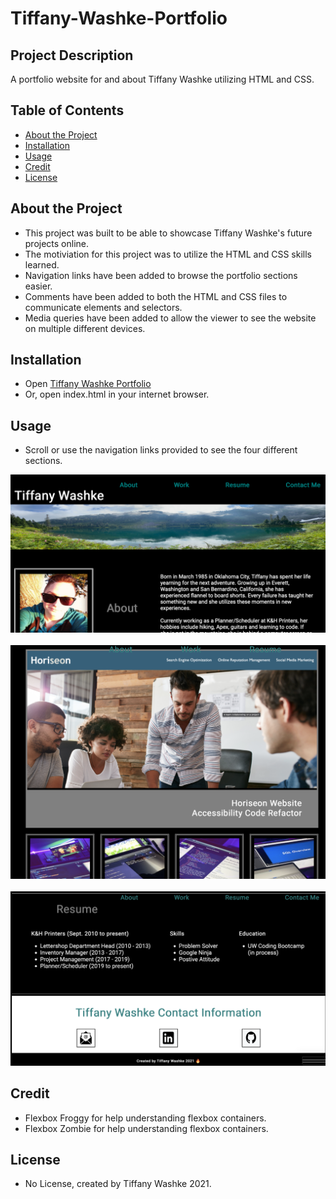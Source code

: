 # Tiffany-Washke-Portfolio

## Project Description

A portfolio website for and about Tiffany Washke utilizing HTML and CSS. 

## Table of Contents 

- [About the Project](#about-the-project)
- [Installation](#installation)
- [Usage](#usage)
- [Credit](#credit)
- [License](#license)

## About the Project

- This project was built to be able to showcase Tiffany Washke's future projects online.
- The motiviation for this project was to utilize the HTML and CSS skills learned.
- Navigation links have been added to browse the portfolio sections easier.
- Comments have been added to both the HTML and CSS files to communicate elements and selectors.
- Media queries have been added to allow the viewer to see the website on multiple different devices.

## Installation

- Open [Tiffany Washke Portfolio]("https://twashke.github.io/Tiffany-Washke-Portfolio/") 
- Or, open index.html in your internet browser.

## Usage

- Scroll or use the navigation links provided to see the four different sections.

![About section screenshot](assets/img/about.png) \
\
![Work section screenshot](assets/img/work.png) \
\
![Resume and Contact section screenshot](assets/img/resume_contact_footer.png)

## Credit

- Flexbox Froggy for help understanding flexbox containers.
- Flexbox Zombie for help understanding flexbox containers.

## License

- No License, created by Tiffany Washke 2021.